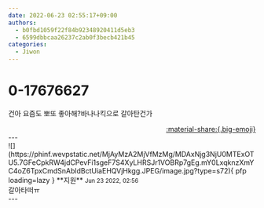 ```yaml
---
date: 2022-06-23 02:55:17+09:00
authors:
  - b0fbd1059f22f84b92348920411d5eb3
  - 6599dbbcaa26237c2ab0f3becb421b45
categories:
  - Jiwon
---
```


# 0-17676627

<div class="post-container" markdown="1">
<div class="content-container md-sidebar__scrollwrap" markdown="1">

건아 요즘도 뽀또 좋아해?바나나킥으로 갈아탄건가

</div>
</div>

<div style="text-align: right;" markdown="1">
<a href="https://weverse.io/fromis9/fanpost/0-17676627" style="text-align: right;">:material-share:{.big-emoji}</a>
</div>
---

<div class="comments-container md-sidebar__scrollwrap" markdown="1">
<div class="comment" markdown="1">
<div class='id-container' markdown="1">
![](https://phinf.wevpstatic.net/MjAyMzA2MjVfMzMg/MDAxNjg3NjU0MTExOTU5.7GFeCpkRW4jdCPevFi1sgeF7S4XyLHRSJr1VOBRp7gEg.mY0LxqknzXmYC4oZ6TpxCmdSnAbldBctUiaEHQVjHkgg.JPEG/image.jpg?type=s72){ pfp loading=lazy }
**<span class="artist">지원</span>** <small>Jun 23 2022, 02:56</small><br>
</div>
<div class='comment-body' markdown="1">
갈아타떠ㅠ
</div>
</div>
</div>
---
